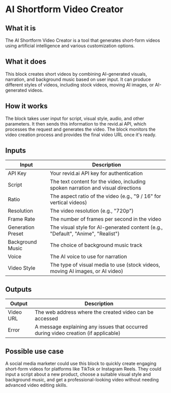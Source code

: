 # AI Shortform Video Creator

## What it is
The AI Shortform Video Creator is a tool that generates short-form videos using artificial intelligence and various customization options.

## What it does
This block creates short videos by combining AI-generated visuals, narration, and background music based on user input. It can produce different styles of videos, including stock videos, moving AI images, or AI-generated videos.

## How it works
The block takes user input for script, visual style, audio, and other parameters. It then sends this information to the revid.ai API, which processes the request and generates the video. The block monitors the video creation process and provides the final video URL once it's ready.

## Inputs
| Input | Description |
|-------|-------------|
| API Key | Your revid.ai API key for authentication |
| Script | The text content for the video, including spoken narration and visual directions |
| Ratio | The aspect ratio of the video (e.g., "9 / 16" for vertical videos) |
| Resolution | The video resolution (e.g., "720p") |
| Frame Rate | The number of frames per second in the video |
| Generation Preset | The visual style for AI-generated content (e.g., "Default", "Anime", "Realist") |
| Background Music | The choice of background music track |
| Voice | The AI voice to use for narration |
| Video Style | The type of visual media to use (stock videos, moving AI images, or AI video) |

## Outputs
| Output | Description |
|--------|-------------|
| Video URL | The web address where the created video can be accessed |
| Error | A message explaining any issues that occurred during video creation (if applicable) |

## Possible use case
A social media marketer could use this block to quickly create engaging short-form videos for platforms like TikTok or Instagram Reels. They could input a script about a new product, choose a suitable visual style and background music, and get a professional-looking video without needing advanced video editing skills.